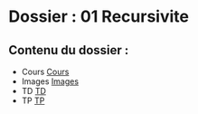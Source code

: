 # Dossier : 01 Recursivite
 
 ## Contenu du dossier : 
- Cours [Cours](./Cours)
- Images [Images](./Images)
- TD [TD](./TD)
- TP [TP](./TP)
